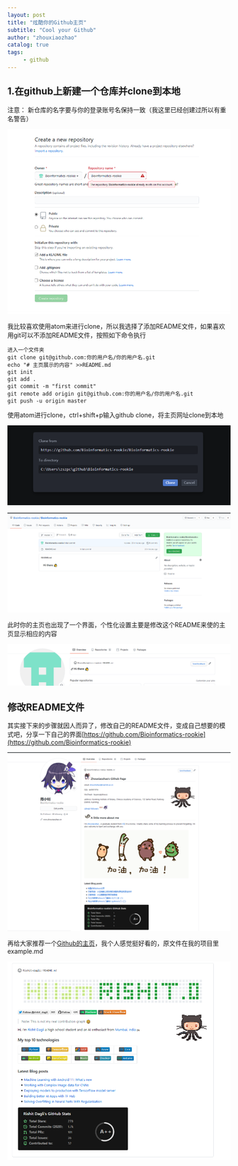 ```yaml
---
layout: post
title: "炫酷你的Github主页"
subtitle: "Cool your Github"
author: "zhouxiaozhao"
catalog: true
tags:
     - github
---
```




## 1.在github上新建一个仓库并clone到本地

注意： 新仓库的名字要与你的登录账号名保持一致（我这里已经创建过所以有重名警告）

![image-20200929135310913](\img\posts\2020.9.22\image-20200929135310913.png)

我比较喜欢使用atom来进行clone，所以我选择了添加README文件，如果喜欢用git可以不添加README文件，按照如下命令执行

```
进入一个文件夹
git clone git@github.com:你的用户名/你的用户名.git
echo "# 主页展示的内容" >>README.md
git init
git add .
git commit -m "first commit"
git remote add origin git@github.com:你的用户名/你的用户名.git
git push -u origin master
```

使用atom进行clone，ctrl+shift+p输入github clone，将主页网址clone到本地

![image-20200929140904438](/img/posts/2020.9.22/image-20200929140904438.png)

![image-20200929141047285](/img/posts/2020.9.22/image-20200929141047285.png)

此时你的主页也出现了一个界面，个性化设置主要是修改这个README来使的主页显示相应的内容

![image-20200929141416709](/img/posts/2020.9.22/image-20200929141416709.png)

## 修改README文件

其实接下来的步骤就因人而异了，修改自己的README文件，变成自己想要的模式吧，分享一下自己的界面[https://github.com/Bioinformatics-rookie](https://github.com/Bioinformatics-rookie)

![image-20200929154053868](/img/posts/2020.9.22/image-20200929154053868.png)

再给大家推荐一个[Github的主页](https://github.com/Rishit-dagli)，我个人感觉挺好看的，原文件在我的项目里example.md

![image-20200929154426301](/img/posts/2020.9.22/image-20200929154426301.png)
